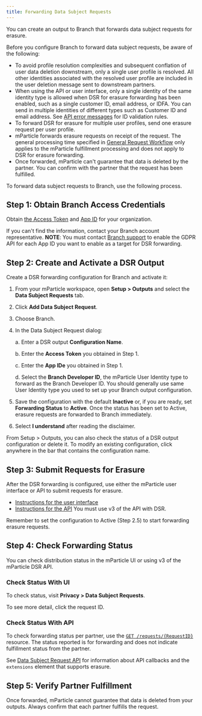 ```yaml
---
title: Forwarding Data Subject Requests
---
```


You can create an output to Branch that forwards data subject requests for erasure.

Before you configure Branch to forward data subject requests, be aware of the following:

* To avoid profile resolution complexities and subsequent conflation of user data deletion downstream, only a single user profile is resolved. All other identities associated with the resolved user profile are included in the user deletion message sent to downstream partners.
* When using the API or user interface, only a single identity of the same identity type is allowed when DSR for erasure forwarding has been enabled, such as a single customer ID, email address, or IDFA. You can send in multiple identities of different types such as Customer ID and email address. See [API error messages](#api-error-messages) for ID validation rules.
* To forward DSR for erasure for multiple user profiles, send one erasure request per user profile.
* mParticle forwards erasure requests on receipt of the request. The general processing time specified in [General Request Workflow](/guides/data-subject-requests/#general-request-workflow) only applies to the mParticle fulfillment processing and does not apply to DSR for erasure forwarding. 
* Once forwarded, mParticle can't guarantee that data is deleted by the partner. You can confirm with the partner that the request has been fulfilled.

To forward data subject requests to Branch, use the following process.

## Step 1: Obtain Branch Access Credentials

Obtain [the Access Token](https://help.branch.io/using-branch/docs/manage-user-profile) and [App ID](https://help.branch.io/using-branch/docs/profile-settings) for your organization. 

If you can't find the information, contact your Branch account representative.
**NOTE**: You must contact [Branch support](https://help.branch.io/using-branch/page/submit-a-ticket) to enable the GDPR API for each App ID you want to enable as a target for DSR forwarding.

## Step 2: Create and Activate a DSR Output

Create a DSR forwarding configuration for Branch and activate it:

1. From your mParticle workspace, open **Setup > Outputs** and select the **Data Subject Requests** tab.
2. Click **Add Data Subject Request**.
3. Choose Branch.
4. In the Data Subject Request dialog:

    a. Enter a DSR output **Configuration Name**.

    b. Enter the **Access Token** you obtained in Step 1.

    c. Enter the **App IDe** you obtained in Step 1.
    
    d. Select the **Branch Developer ID**, the mParticle User Identity type to forward as the Branch Developer ID. You should generally use same User Identity type you used to set up your Branch output configuration.
    
5. Save the configuration with the default **Inactive** or, if you are ready, set **Forwarding Status** to **Active**.  Once the status has been set to Active, erasure requests are forwarded to Branch immediately.
6. Select **I understand** after reading the disclaimer.

<aside> From Setup > Outputs, you can also check the status of a DSR output configuration or delete it. To modify an existing configuration, click anywhere in the bar that contains the configuration name.</aside>

## Step 3: Submit Requests for Erasure

After the DSR forwarding is configured, use either the mParticle user interface or API to submit requests for erasure.

* [Instructions for the user interface](/guides/data-subject-requests/#erasure)
* [Instructions for the API](/developers/dsr-api/v3/#submit-a-data-subject-request-dsr) You must use v3 of the API with DSR.
  
<aside>Remember to set the configuration to Active (Step 2.5) to start forwarding erasure requests.</aside>

## Step 4: Check Forwarding Status

You can check distribution status in the mParticle UI or using v3 of the mParticle DSR API.

### Check Status With UI

To check status, visit **Privacy > Data Subject Requests**.

To see more detail, click the request ID. 

### Check Status With API

To check forwarding status per partner, use the [`GET /requests/{RequestID}`](/developers/dsr-api/v3/#get-the-status-of-an-opendsr-request) resource. The status reported is for forwarding and does not indicate fulfillment status from the partner.

See [Data Subject Request API](/developers/dsr-api#callbacks) for information about API callbacks and the `extensions` element that supports erasure.

## Step 5: Verify Partner Fulfillment

Once forwarded, mParticle cannot guarantee that data is deleted from your outputs. Always confirm that each partner fulfills the request. 
